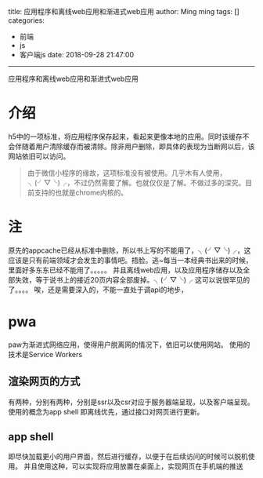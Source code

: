 title: 应用程序和离线web应用和渐进式web应用
author: Ming ming
tags: []
categories:
  - 前端
  - js
  - 客户端js
date: 2018-09-28 21:47:00
---
应用程序和离线web应用和渐进式web应用
# 介绍
h5中的一项标准，将应用程序保存起来，看起来更像本地的应用。同时该缓存不会伴随着用户清除缓存而被清除。除非用户删除，即具体的表现为当断网以后，该网站依旧可以访问。
> 由于微信小程序的缘故，这项标准没有被使用。几乎木有人使用，╮(╯▽╰)╭，不过仍然需要了解。也就仅仅是了解。不做过多的深究。目前支持的也就是chrome内核的。

# 注
原先的appcache已经从标准中删除，所以书上写的不能用了，╮(╯▽╰)╭，这应该是只有前端领域才会发生的事情吧。捂脸。逃~每当一本经典书出来的时候，里面好多东东已经不能用了。。。。。
并且离线web应用，以及应用程序储存以及全部失效，等于说书上的接近20页内容全部废掉。╮(╯▽╰)╭
这可以说很罕见的了。。。。 
唉，还是需要深入的，不能一直处于调api的地步，

# pwa
paw为渐进式网络应用，使得用户脱离网的情况下，依旧可以使用网站。
使用的技术是Service Workers
## 渲染网页的方式
有两种，分别有两种，分别是ssr以及csr对应于服务器端呈现，以及客户端呈现。
使用的概念为app shell 即离线优先，通过接口对网页进行更新。
## app shell
即尽快加载更小的用户界面，然后进行缓存，以便于在后续访问的时候可以脱机使用。
并且使用这种，可以实现将应用放置在桌面上，实现网页在手机端的推送

